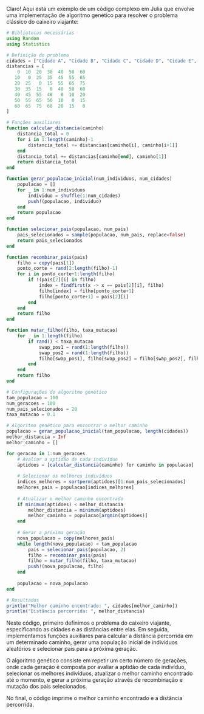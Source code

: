 Claro! Aqui está um exemplo de um código complexo em Julia que envolve uma implementação de algoritmo genético para resolver o problema clássico do caixeiro viajante:

```julia
# Bibliotecas necessárias
using Random
using Statistics

# Definição do problema
cidades = ["Cidade A", "Cidade B", "Cidade C", "Cidade D", "Cidade E", "Cidade F", "Cidade G"]
distancias = [
    0  10  20  30  40  50  60
   10   0  25  35  45  55  65
   20  25   0  15  55  65  75
   30  35  15   0  40  50  60
   40  45  55  40   0  10  20
   50  55  65  50  10   0  15
   60  65  75  60  20  15   0
]

# Funções auxiliares
function calcular_distancia(caminho)
    distancia_total = 0
    for i in 1:length(caminho)-1
        distancia_total += distancias[caminho[i], caminho[i+1]]
    end
    distancia_total += distancias[caminho[end], caminho[1]]
    return distancia_total
end

function gerar_populacao_inicial(num_individuos, num_cidades)
    populacao = []
    for _ in 1:num_individuos
        individuo = shuffle(1:num_cidades)
        push!(populacao, individuo)
    end
    return populacao
end

function selecionar_pais(populacao, num_pais)
    pais_selecionados = sample(populacao, num_pais, replace=false)
    return pais_selecionados
end

function recombinar_pais(pais)
    filho = copy(pais[1])
    ponto_corte = rand(2:length(filho)-1)
    for i in ponto_corte+1:length(filho)
        if !(pais[2][i] in filho)
            index = findfirst(x -> x == pais[2][i], filho)
            filho[index] = filho[ponto_corte+1]
            filho[ponto_corte+1] = pais[2][i]
        end
    end
    return filho
end

function mutar_filho(filho, taxa_mutacao)
    for _ in 1:length(filho)
        if rand() < taxa_mutacao
            swap_pos1 = rand(1:length(filho))
            swap_pos2 = rand(1:length(filho))
            filho[swap_pos1], filho[swap_pos2] = filho[swap_pos2], filho[swap_pos1]
        end
    end
    return filho
end

# Configurações do algoritmo genético
tam_populacao = 100
num_geracoes = 100
num_pais_selecionados = 20
taxa_mutacao = 0.1

# Algoritmo genético para encontrar o melhor caminho
populacao = gerar_populacao_inicial(tam_populacao, length(cidades))
melhor_distancia = Inf
melhor_caminho = []

for geracao in 1:num_geracoes
    # Avaliar a aptidão de cada indivíduo
    aptidoes = [calcular_distancia(caminho) for caminho in populacao]
    
    # Selecionar os melhores indivíduos
    indices_melhores = sortperm(aptidoes)[1:num_pais_selecionados]
    melhores_pais = populacao[indices_melhores]
    
    # Atualizar o melhor caminho encontrado
    if minimum(aptidoes) < melhor_distancia
        melhor_distancia = minimum(aptidoes)
        melhor_caminho = populacao[argmin(aptidoes)]
    end
    
    # Gerar a próxima geração
    nova_populacao = copy(melhores_pais)
    while length(nova_populacao) < tam_populacao
        pais = selecionar_pais(populacao, 2)
        filho = recombinar_pais(pais)
        filho = mutar_filho(filho, taxa_mutacao)
        push!(nova_populacao, filho)
    end
    
    populacao = nova_populacao
end

# Resultados
println("Melhor caminho encontrado: ", cidades[melhor_caminho])
println("Distância percorrida: ", melhor_distancia)
```

Neste código, primeiro definimos o problema do caixeiro viajante, especificando as cidades e as distâncias entre elas. Em seguida, implementamos funções auxiliares para calcular a distância percorrida em um determinado caminho, gerar uma população inicial de indivíduos aleatórios e selecionar pais para a próxima geração.

O algoritmo genético consiste em repetir um certo número de gerações, onde cada geração é composta por avaliar a aptidão de cada indivíduo, selecionar os melhores indivíduos, atualizar o melhor caminho encontrado até o momento, e gerar a próxima geração através de recombinação e mutação dos pais selecionados.

No final, o código imprime o melhor caminho encontrado e a distância percorrida.